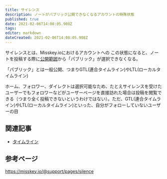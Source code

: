 ```yaml
---
title: サイレンス
description: ノートがパブリック公開できなくなるアカウントの特殊状態
published: true
date: 2021-02-06T14:08:05.908Z
tags: 
editor: markdown
dateCreated: 2021-02-06T14:08:05.908Z
---
```


サイレンスとは、Misskey.ioにおけるアカウントへの
この状態になると、ノートを投稿する際に[公開範囲](https://wiki.misskey.io/ja/function/tl#%E6%AF%94%E8%BC%83)から「パブリック」が選択できなくなる。

「パブリック」とは一般公開、つまりGTL(連合タイムライン)やLTL(ローカルタイムライン)

ホーム、フォロワー、ダイレクトは選択可能なため、たとえサイレンスを受けたユーザーでもフォロワーなどがユーザーページを直接訪れた場合は投稿を閲覧できる（つまり全く投稿できないというわけではない）。ただ、GTL(連合タイムライン)やLTL(ローカルタイムライン)といった、自分がフォローしていないユーザーの目


## 関連記事
- [タイムライン](https://wiki.misskey.io/ja/function/tl)

## 参考ページ
https://misskey.io/@support/pages/silence